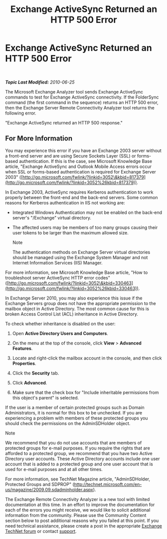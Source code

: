 ﻿---
title: Exchange ActiveSync Returned an HTTP 500 Error
TOCTitle: Exchange ActiveSync Returned an HTTP 500 Error
ms:assetid: 620c5ce8-3595-4658-9a7a-ec76c10e4a69
ms:mtpsurl: https://technet.microsoft.com/en-us/library/Dd439375(v=EXCHG.80)
ms:contentKeyID: 20045822
ms.date: 07/23/2014
mtps_version: v=EXCHG.80
---

<div data-xmlns="http://www.w3.org/1999/xhtml">

<div class="topic" data-xmlns="http://www.w3.org/1999/xhtml" data-msxsl="urn:schemas-microsoft-com:xslt" data-cs="http://msdn.microsoft.com/en-us/">

<div data-asp="http://msdn2.microsoft.com/asp">

# Exchange ActiveSync Returned an HTTP 500 Error

</div>

<div id="mainSection">

<div id="mainBody">

<span> </span>

_**Topic Last Modified:** 2010-06-25_

The Microsoft Exchange Analyzer tool sends Exchange ActiveSync commands to test for Exchange ActiveSync connectivity. If the FolderSync command (the first command in the sequence) returns an HTTP 500 error, then the Exchange Server Remote Connectivity Analyzer tool returns the following error.

"Exchange ActiveSync returned an HTTP 500 response."

<div>

## For More Information

You may experience this error if you have an Exchange 2003 server without a front-end server and are using Secure Sockets Layer (SSL) or forms-based authentication. If this is the case, see Microsoft Knowledge Base article, "Exchange ActiveSync and Outlook Mobile Access errors occur when SSL or forms-based authentication is required for Exchange Server 2003" ([http://go.microsoft.com/fwlink/?linkid=3052\&kbid=817379](http://go.microsoft.com/fwlink/?linkid=3052%26kbid=817379)).

In Exchange 2003, ActiveSync requires Kerberos authentication to work properly between the front-end and the back-end servers. Some common reasons for Kerberos authentication in IIS not working are:

  - Integrated Windows Authentication may not be enabled on the back-end server's "/Exchange" virtual directory.

  - The affected users may be members of too many groups causing their user tokens to be larger than the maximum allowed size.
    
    <div class="alert">
    

    > [!NOTE]
    > The authentication methods on Exchange Server virtual directories should be managed using the Exchange System Manager and not Internet Information Services (IIS) Manager.

    
    </div>

For more information, see Microsoft Knowledge Base article, "How to troubleshoot server ActiveSync HTTP error codes" ([http://go.microsoft.com/fwlink/?linkid=3052\&kbid=330463](http://go.microsoft.com/fwlink/?linkid=3052%26kbid=330463)).

In Exchange Server 2010, you may also experience this issue if the Exchange Servers group does not have the appropriate permission to the mailbox object in Active Directory. The most common cause for this is broken Access Control List (ACL) inheritance in Active Directory.

To check whether inheritance is disabled on the user:

1.  Open **Active Directory Users and Computers**.

2.  On the menu at the top of the console, click **View** \> **Advanced Features**.

3.  Locate and right-click the mailbox account in the console, and then click **Properties**.

4.  Click the **Security** tab.

5.  Click **Advanced**.

6.  Make sure that the check box for "Include inheritable permissions from this object's parent" is selected.

If the user is a member of certain protected groups such as Domain Administrators, it is normal for this box to be unchecked. If you are experiencing a problem with members of these protected groups you should check the permissions on the AdminSDHolder object.

<div class="alert">


> [!NOTE]
> We recommend that you do not use accounts that are members of protected groups for e-mail purposes. If you require the rights that are afforded to a protected group, we recommend that you have two Active Directory user accounts. These Active Directory accounts include one user account that is added to a protected group and one user account that is used for e-mail purposes and at all other times.


</div>

For more information, see TechNet Magazine article, "AdminSDHolder, Protected Groups and SDPROP" (<http://technet.microsoft.com/en-us/magazine/2009.09.sdadminholder.aspx>).

The Exchange Remote Connectivity Analyzer is a new tool with limited documentation at this time. In an effort to improve the documentation for each of the errors you might receive, we would like to solicit additional information from the community. Please use the Community Content section below to post additional reasons why you failed at this point. If you need technical assistance, please create a post in the appropriate [Exchange TechNet forum](http://go.microsoft.com/fwlink/?linkid=73420) or contact [support](http://go.microsoft.com/fwlink/?linkid=8158).

</div>

</div>

<span> </span>

</div>

</div>

</div>

